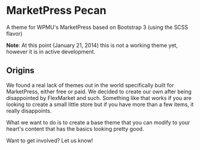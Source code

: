 MarketPress Pecan
=================

A theme for WPMU's MarketPress based on Bootstrap 3 (using the SCSS flavor)

__Note__: At this point (January 21, 2014) this is not a working theme yet, however it is in active development.

Origins
-------
We found a real lack of themes out in the world specifically built for MarketPress, either free or paid.  We decided to create our own after being disappointed by FlexMarket and such.  Something like that works if you are looking to create a small little store but if you have more than a few items, it really disappoints.

What we want to do is to create a base theme that you can modify to your heart's content that has the basics looking pretty good.

Want to get involved?  Let us know!

